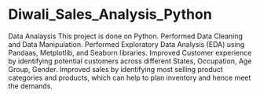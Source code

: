 # Diwali_Sales_Analysis_Python
Data Analaysis 
This project is done on Python. Performed Data Cleaning and Data Manipulation. Performed Exploratory Data Analysis (EDA) using Pandaas, Metplotlib, and Seaborn libraries. Improved Customer experience by identifying potential customers across different States, Occupation, Age Group, Gender. Improved sales by identifying most selling product categories and products, which can help to plan inventory and hence meet the demands.
